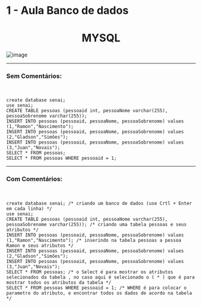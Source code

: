 # 1 - Aula Banco de dados

<h1 align="center"> MYSQL </h1>


![image](https://user-images.githubusercontent.com/99969693/198150144-2fb6d715-9c97-43a3-afea-d7604a05224a.png)

<hr>
<h3> Sem Comentários: </h3>
<br>

~~~mysql
create database senai;
use senai; 
CREATE TABLE pessoas (pessoaid int, pessoaNome varchar(255), pessoaSobrenome varchar(255));
INSERT INTO pessoas (pessoaid, pessoaNome, pessoaSobrenome) values (1,"Ramon","Nascimento"); 
INSERT INTO pessoas (pessoaid, pessoaNome, pessoaSobrenome) values (2,"Gladson","Simões"); 
INSERT INTO pessoas (pessoaid, pessoaNome, pessoaSobrenome) values (3,"Juan","Novais");
SELECT * FROM pessoas;
SELECT * FROM pessoas WHERE pessoaid = 1;
~~~

<hr>
<h3> Com Comentários: </h3>
<br>

~~~mysql
create database senai; /* criando um banco de dados (use Crtl + Enter em cada linha) */
use senai; 
CREATE TABLE pessoas (pessoaid int, pessoaNome varchar(255), pessoaSobrenome varchar(255)); /* criando uma tabela pessoas e seus atributos */
INSERT INTO pessoas (pessoaid, pessoaNome, pessoaSobrenome) values (1,"Ramon","Nascimento"); /* inserindo na tabela pessoas a pessoa Ramon e seus atributos */
INSERT INTO pessoas (pessoaid, pessoaNome, pessoaSobrenome) values (2,"Gladson","Simões"); 
INSERT INTO pessoas (pessoaid, pessoaNome, pessoaSobrenome) values (3,"Juan","Novais");
SELECT * FROM pessoas; /* o Select é para mostrar os atributos selecionados da tabela , no caso aqui é selecionado o ( * ) que é para mostrar todos os atributos da tabela */
SELECT * FROM pessoas WHERE pessoaid = 1; /* WHERE é para colocar o parametro do atributo, e encontrar todos os dados de acordo na tabela */
~~~

